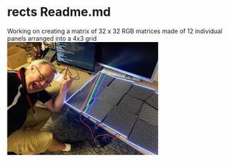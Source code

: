 # rects Readme.md
Working on creating a matrix of 32 x 32 RGB matrices made of 12 individual panels arranged into a 4x3 grid
<img src="matrixOfMatrices.jpeg" width=350 align=center>
</br>


